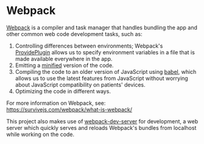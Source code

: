 # Webpack

[Webpack](https://webpack.js.org/) is a compiler and task manager that handles bundling the app and other common web code development tasks,
such as:

1.  Controlling differences between environments; Webpack's [ProvidePlugin](https://webpack.js.org/plugins/provide-plugin/)
    allows us to specify environment variables in a file that is made available everywhere in the app.
2.  Emitting a [minified](https://webpack.js.org/plugins/terser-webpack-plugin/) version of the code.
3.  Compiling the code to an older version of JavaScript using [babel](https://babeljs.io/),
    which allows us to use the latest features from JavaScript without worrying about JavaScript compatibility on patients' devices.
4.  Optimizing the code in different ways.

For more information on Webpack, see: https://survivejs.com/webpack/what-is-webpack/

This project also makes use of [webpack-dev-server](https://webpack.js.org/configuration/dev-server/) for development,
a web server which quickly serves and reloads Webpack's bundles from localhost while working on the code.
